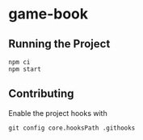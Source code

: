 # game-book

## Running the Project

```
npm ci
npm start
```

## Contributing

Enable the project hooks with

```
git config core.hooksPath .githooks
```
